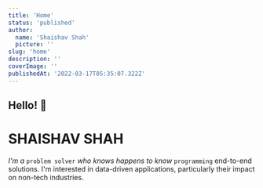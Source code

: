 ```yaml
---
title: 'Home'
status: 'published'
author:
  name: 'Shaishav Shah'
  picture: ''
slug: 'home'
description: ''
coverImage: ''
publishedAt: '2022-03-17T05:35:07.322Z'
---
```


## Hello! **👋**

# SHAISHAV SHAH

*I'm a* `problem solver` *who knows happens to know* `programming` end-to-end solutions. I'm interested in data-driven applications, particularly their impact on non-tech industries.